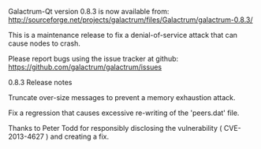 Galactrum-Qt version 0.8.3 is now available from:
  http://sourceforge.net/projects/galactrum/files/Galactrum/galactrum-0.8.3/

This is a maintenance release to fix a denial-of-service attack that
can cause nodes to crash.

Please report bugs using the issue tracker at github:
  https://github.com/galactrum/galactrum/issues

0.8.3 Release notes

Truncate over-size messages to prevent a memory exhaustion attack.

Fix a regression that causes excessive re-writing of the 'peers.dat' file.


Thanks to Peter Todd for responsibly disclosing the vulnerability
( CVE-2013-4627 ) and creating a fix.

